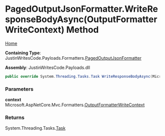 # PagedOutputJsonFormatter\.WriteResponseBodyAsync\(OutputFormatterWriteContext\) Method

[Home](../../../../README.md)

**Containing Type**: JustinWritesCode\.Payloads\.Formatters\.[PagedOutputJsonFormatter](../README.md)

**Assembly**: JustinWritesCode\.Payloads\.dll

```csharp
public override System.Threading.Tasks.Task WriteResponseBodyAsync(Microsoft.AspNetCore.Mvc.Formatters.OutputFormatterWriteContext context)
```

### Parameters

**context** &ensp; Microsoft\.AspNetCore\.Mvc\.Formatters\.[OutputFormatterWriteContext](https://docs.microsoft.com/en-us/dotnet/api/microsoft.aspnetcore.mvc.formatters.outputformatterwritecontext)

### Returns

System\.Threading\.Tasks\.[Task](https://docs.microsoft.com/en-us/dotnet/api/system.threading.tasks.task)

